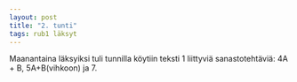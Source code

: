 ```yaml
---
layout: post
title: "2. tunti"
tags: rub1 läksyt
---
```


Maanantaina läksyiksi tuli tunnilla köytiin teksti 1 liittyviä sanastotehtäviä: 4A + B, 5A+B(vihkoon) ja 7.